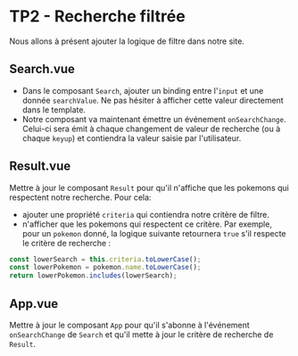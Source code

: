 # TP2 - Recherche filtrée

Nous allons à présent ajouter la logique de filtre dans notre site.

## Search.vue

- Dans le composant `Search`, ajouter un binding entre l'`input` et une donnée `searchValue`. Ne pas hésiter à afficher cette valeur directement dans le template.
- Notre composant va maintenant émettre un événement `onSearchChange`. Celui-ci sera émit à chaque changement de valeur de recherche (ou à chaque `keyup`) et contiendra la valeur saisie par l'utilisateur.

## Result.vue

Mettre à jour le composant `Result` pour qu'il n'affiche que les pokemons qui respectent notre recherche.
Pour cela:
- ajouter une propriété `criteria` qui contiendra notre critère de filtre.
- n'afficher que les pokemons qui respectent ce critère.
Par exemple, pour un `pokemon` donné, la logique suivante retournera `true` s'il respecte le critère de recherche :
```javascript
const lowerSearch = this.criteria.toLowerCase();
const lowerPokemon = pokemon.name.toLowerCase();
return lowerPokemon.includes(lowerSearch);
```

## App.vue

Mettre à jour le composant `App` pour qu'il s'abonne à l'événement `onSearchChange` de `Search` et qu'il mette à jour le critère de recherche de `Result`.
